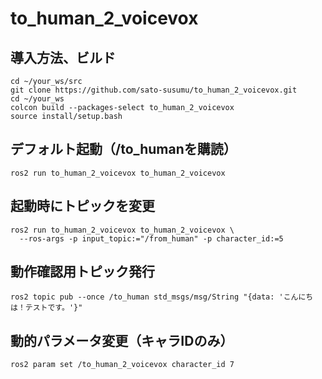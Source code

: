 # to_human_2_voicevox

## 導入方法、ビルド
```
cd ~/your_ws/src
git clone https://github.com/sato-susumu/to_human_2_voicevox.git
cd ~/your_ws
colcon build --packages-select to_human_2_voicevox
source install/setup.bash
```

## デフォルト起動（/to_humanを購読）
```
ros2 run to_human_2_voicevox to_human_2_voicevox
```

## 起動時にトピックを変更
```
ros2 run to_human_2_voicevox to_human_2_voicevox \
  --ros-args -p input_topic:="/from_human" -p character_id:=5
```

## 動作確認用トピック発行
```
ros2 topic pub --once /to_human std_msgs/msg/String "{data: 'こんにちは！テストです。'}"
```


## 動的パラメータ変更（キャラIDのみ）
```
ros2 param set /to_human_2_voicevox character_id 7
```

